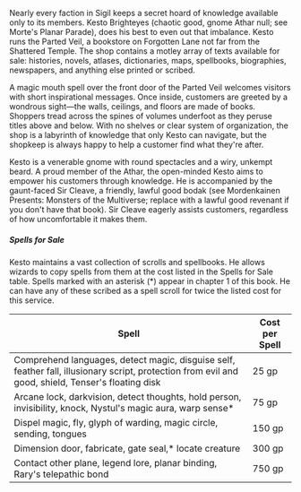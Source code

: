 Nearly every faction in Sigil keeps a secret hoard of knowledge available only to its members. Kesto Brighteyes (chaotic good, gnome Athar null; see Morte's Planar Parade), does his best to even out that imbalance. Kesto runs the Parted Veil, a bookstore on Forgotten Lane not far from the Shattered Temple. The shop contains a motley array of texts available for sale: histories, novels, atlases, dictionaries, maps, spellbooks, biographies, newspapers, and anything else printed or scribed.

A magic mouth spell over the front door of the Parted Veil welcomes visitors with short inspirational messages. Once inside, customers are greeted by a wondrous sight—the walls, ceilings, and floors are made of books. Shoppers tread across the spines of volumes underfoot as they peruse titles above and below. With no shelves or clear system of organization, the shop is a labyrinth of knowledge that only Kesto can navigate, but the shopkeep is always happy to help a customer find what they're after.

Kesto is a venerable gnome with round spectacles and a wiry, unkempt beard. A proud member of the Athar, the open-minded Kesto aims to empower his customers through knowledge. He is accompanied by the gaunt-faced Sir Cleave, a friendly, lawful good bodak (see Mordenkainen Presents: Monsters of the Multiverse; replace with a lawful good revenant if you don't have that book). Sir Cleave eagerly assists customers, regardless of how uncomfortable it makes them.

##### Spells for Sale
Kesto maintains a vast collection of scrolls and spellbooks. He allows wizards to copy spells from them at the cost listed in the Spells for Sale table. Spells marked with an asterisk (*) appear in chapter 1 of this book. He can have any of these scribed as a spell scroll for twice the listed cost for this service.

| Spell                                                                                                                                                           | Cost per Spell |
| --------------------------------------------------------------------------------------------------------------------------------------------------------------- | -------------- |
| Comprehend languages, detect magic, disguise self, feather fall, illusionary script, protection from evil and good, shield,              Tenser's floating disk | 25 gp          |
| Arcane lock, darkvision, detect thoughts, hold person, invisibility, knock, Nystul's magic aura, warp sense*                                                    | 75 gp          |
| Dispel magic, fly, glyph of warding, magic circle, sending, tongues                                                                                             | 150 gp         |
| Dimension door, fabricate, gate seal,* locate creature                                                                                                          | 300 gp         |
| Contact other plane, legend lore, planar binding, Rary's telepathic bond                                                                                        | 750 gp         |